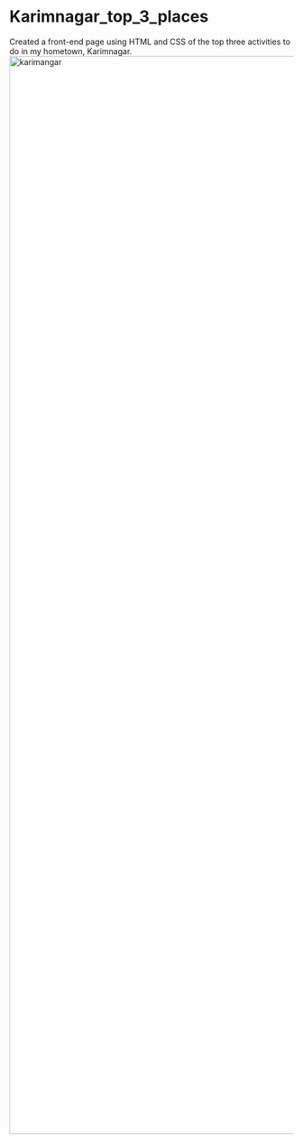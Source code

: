 # Karimnagar_top_3_places
Created a front-end page using HTML and CSS of the top three activities to do in my hometown, Karimnagar.
<img width="1891" height="1909" alt="karimangar" src="https://github.com/user-attachments/assets/45493101-933a-41a0-804c-895ba039ef1d" />


